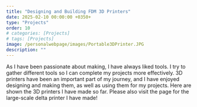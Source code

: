 ```yaml
---
title: "Designing and Building FDM 3D Printers"
date: 2025-02-10 00:00:00 +0350+
type: "Projects"
order: 10
# categories: [Projects]
# tags: [Projects]
image: /personalwebpage/images/Portable3DPrinter.JPG
description: ""
---
```


As I have been passionate about making, I have always liked tools. I try to gather different tools so I can complete my projects more effectively. 3D printers have been an important part of my journey, and I have enjoyed designing and making them, as well as using them for my projects. Here are shown the 3D printers I have made so far. Please also visit the page for the large-scale delta printer I have made!
